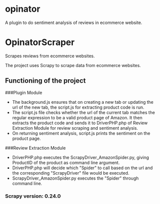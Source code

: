 # opinator
A plugin to do sentiment analysis of reviews in ecommerce website.

# OpinatorScraper
Scrapes reviews from ecommerce websites.

The project uses Scrapy to scrape data from ecommerce websites.

## Functioning of the project
###Plugin Module
* The background.js ensures that on creating a new tab or updating the url of the new tab, the script.js for
  extracting product code is run.
* The script.js file checks whether the url of the current tab matches the regular expression to be a valid product page of Amazon.
  It then extracts the product code and sends it to DriverPHP.php of Review Extraction Module for review scraping and sentiment analysis.
* On returning sentiment analysis, script.js prints the sentiment on the product page.

###Review Extraction Module
* DriverPHP.php executes the ScrapyDriver_AmazonSpider.py, giving ProductID of the product as command line
  argument.
* DriverPHP.php will decide which "Spider" to call based on the url and the
  corresponding "ScrapyDriver" file would be executed.
* ScrapyDriver_AmazonSpider.py executes the "Spider" through command line.

### Scrapy version: 0.24.0
